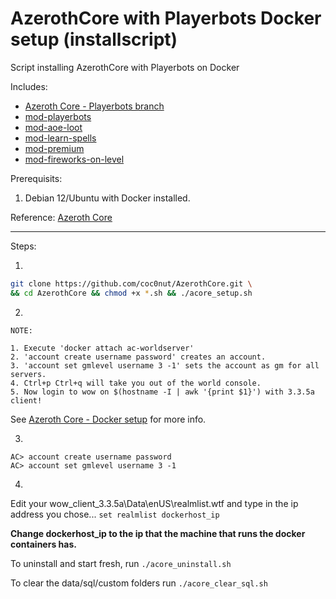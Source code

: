 # AzerothCore with Playerbots Docker setup (installscript)

Script installing AzerothCore with Playerbots on Docker

Includes:
- [Azeroth Core - Playerbots branch](https://github.com/liyunfan1223/azerothcore-wotlk.git)
- [mod-playerbots](https://github.com/liyunfan1223/mod-playerbots)
- [mod-aoe-loot](https://github.com/azerothcore/mod-aoe-loot)
- [mod-learn-spells](https://github.com/azerothcore/mod-learn-spells)
- [mod-premium](https://github.com/azerothcore/mod-premium.git)
- [mod-fireworks-on-level](https://github.com/azerothcore/mod-fireworks-on-level.git)

Prerequisits: 
  1. Debian 12/Ubuntu with Docker installed.

Reference:
[Azeroth Core](https://www.azerothcore.org/wiki/home)

---

Steps:

1.
 ```bash
 git clone https://github.com/coc0nut/AzerothCore.git \
 && cd AzerothCore && chmod +x *.sh && ./acore_setup.sh
 ```

2. 
```
NOTE:

1. Execute 'docker attach ac-worldserver'
2. 'account create username password' creates an account.
3. 'account set gmlevel username 3 -1' sets the account as gm for all servers.
4. Ctrl+p Ctrl+q will take you out of the world console.
5. Now login to wow on $(hostname -I | awk '{print $1}') with 3.3.5a client!
```
See [Azeroth Core - Docker setup](https://www.azerothcore.org/wiki/install-with-docker) for more info.

3.
```shell
AC> account create username password
AC> account set gmlevel username 3 -1
```

4.
Edit your wow_client_3.3.5a\Data\enUS\realmlist.wtf and type in the ip address you chose...
`set realmlist dockerhost_ip`

**Change dockerhost_ip to the ip that the machine that runs the docker containers has.**

To uninstall and start fresh, run `./acore_uninstall.sh`

To clear the data/sql/custom folders run `./acore_clear_sql.sh`
